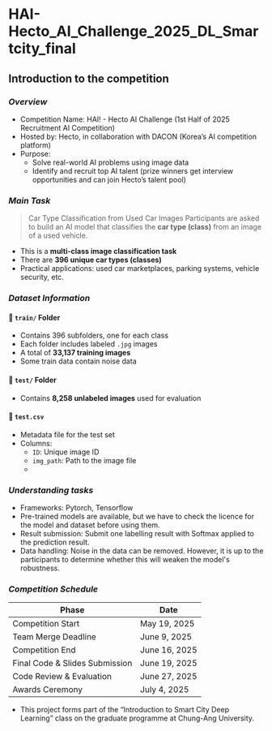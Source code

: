 # HAI-Hecto_AI_Challenge_2025_DL_Smartcity_final
## **Introduction to the competition**
### *Overview*
- Competition Name: HAI! - Hecto AI Challenge (1st Half of 2025 Recruitment AI Competition)
- Hosted by: Hecto, in collaboration with DACON (Korea’s AI competition platform)
- Purpose:
    - Solve real-world AI problems using image data
    - Identify and recruit top AI talent (prize winners get interview opportunities and can join Hecto’s talent pool)
      
### *Main Task*
> Car Type Classification from Used Car Images
Participants are asked to build an AI model that classifies the **car type (class)** from an image of a used vehicle.
- This is a **multi-class image classification task**
- There are **396 unique car types (classes)**
- Practical applications: used car marketplaces, parking systems, vehicle security, etc.

### *Dataset Information*

#### 📁 `train/` Folder
- Contains 396 subfolders, one for each class
- Each folder includes labeled `.jpg` images
- A total of **33,137 training images**
- Some train data contain noise data

#### 📁 `test/` Folder
- Contains **8,258 unlabeled images** used for evaluation

#### 📄 `test.csv`
- Metadata file for the test set
- Columns:
    - `ID`: Unique image ID
    - `img_path`: Path to the image file
    - 
### *Understanding tasks*
- Frameworks: Pytorch, Tensorflow
- Pre-trained models are available, but we have to check the licence for the model and dataset before using them.
- Result submission: Submit one labelling result with Softmax applied to the prediction result.
- Data handling: Noise in the data can be removed. However, it is up to the participants to determine whether this will weaken the model's robustness.

### *Competition Schedule*
|Phase	| Date |
|---|---|
|Competition Start|May 19, 2025|
|Team Merge Deadline|June 9, 2025|
|Competition End	|June 16, 2025|
|Final Code & Slides Submission	|June 19, 2025|
|Code Review & Evaluation	|June 27, 2025|
|Awards Ceremony	|July 4, 2025|

- This project forms part of the “Introduction to Smart City Deep Learning” class on the graduate programme at Chung-Ang University.
